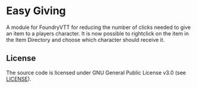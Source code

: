 # Easy Giving
A module for FoundryVTT for reducing the number of clicks needed to give an item to a players character. It is now possible to rightclick on the item in the Item Directory and choose which character should receive it.

## License
The source code is licensed under GNU General Public License v3.0 (see [LICENSE](LICENSE)).